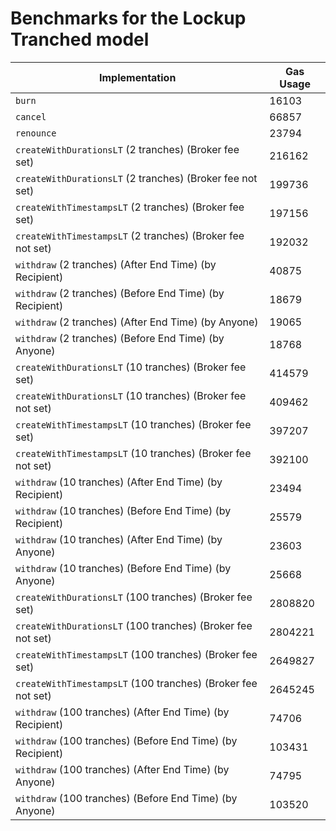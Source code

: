 # Benchmarks for the Lockup Tranched model

| Implementation                                               | Gas Usage |
| ------------------------------------------------------------ | --------- |
| `burn`                                                       | 16103     |
| `cancel`                                                     | 66857     |
| `renounce`                                                   | 23794     |
| `createWithDurationsLT` (2 tranches) (Broker fee set)        | 216162    |
| `createWithDurationsLT` (2 tranches) (Broker fee not set)    | 199736    |
| `createWithTimestampsLT` (2 tranches) (Broker fee set)       | 197156    |
| `createWithTimestampsLT` (2 tranches) (Broker fee not set)   | 192032    |
| `withdraw` (2 tranches) (After End Time) (by Recipient)      | 40875     |
| `withdraw` (2 tranches) (Before End Time) (by Recipient)     | 18679     |
| `withdraw` (2 tranches) (After End Time) (by Anyone)         | 19065     |
| `withdraw` (2 tranches) (Before End Time) (by Anyone)        | 18768     |
| `createWithDurationsLT` (10 tranches) (Broker fee set)       | 414579    |
| `createWithDurationsLT` (10 tranches) (Broker fee not set)   | 409462    |
| `createWithTimestampsLT` (10 tranches) (Broker fee set)      | 397207    |
| `createWithTimestampsLT` (10 tranches) (Broker fee not set)  | 392100    |
| `withdraw` (10 tranches) (After End Time) (by Recipient)     | 23494     |
| `withdraw` (10 tranches) (Before End Time) (by Recipient)    | 25579     |
| `withdraw` (10 tranches) (After End Time) (by Anyone)        | 23603     |
| `withdraw` (10 tranches) (Before End Time) (by Anyone)       | 25668     |
| `createWithDurationsLT` (100 tranches) (Broker fee set)      | 2808820   |
| `createWithDurationsLT` (100 tranches) (Broker fee not set)  | 2804221   |
| `createWithTimestampsLT` (100 tranches) (Broker fee set)     | 2649827   |
| `createWithTimestampsLT` (100 tranches) (Broker fee not set) | 2645245   |
| `withdraw` (100 tranches) (After End Time) (by Recipient)    | 74706     |
| `withdraw` (100 tranches) (Before End Time) (by Recipient)   | 103431    |
| `withdraw` (100 tranches) (After End Time) (by Anyone)       | 74795     |
| `withdraw` (100 tranches) (Before End Time) (by Anyone)      | 103520    |
